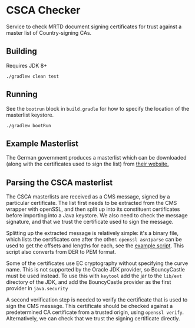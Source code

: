 # CSCA Checker 

Service to check MRTD document signing certificates for trust against a master
list of Country-signing CAs.

## Building

Requires JDK 8+

```
./gradlew clean test
```

## Running

See the `bootrun` block in `build.gradle` for how to specify the location of
the masterlist keystore.

```
./gradlew bootRun
```

## Example Masterlist

The German government produces a masterlist which can be downloaded (along 
with the certificates used to sign the list) from [their website.](https://www.bsi.bund.de/EN/Topics/ElectrIDDocuments/securPKI/securCSCA/Root_Certificate/cscaGermany_node.html)

## Parsing the CSCA masterlist

The CSCA masterlists are received as a CMS message, signed by a particular
certificate. The list first needs to be extracted from the CMS wrapper with
openSSL, and then split up into its constituent certificates before importing
into a Java keystore. We also need to check the message signature, and that
we trust the certificate used to sign the message.

Splitting up the extracted message is relatively simple: it's a binary file,
which lists the certificates one after the other. `openssl asn1parse` can be
used to get the offsets and lengths for each, see the [example
script](etc/csca_to_ks.sh). This script also converts from DER to PEM format.

Some of the certificates use EC cryptography without specifying the curve name.
This is not supported by the Oracle JDK provider, so BouncyCastle must be used
instead. To use this with `keytool` add the jar to the `lib/ext` directory of
the JDK, and add the BouncyCastle provider as the first provider in `java.security`

A second verification step is needed to verify the certificate that is used to
sign the CMS message. This certificate should be checked against a
predetermined CA certificate from a trusted origin, using `openssl verify`.
Alternatively, we can check that we trust the signing certificate directly.
